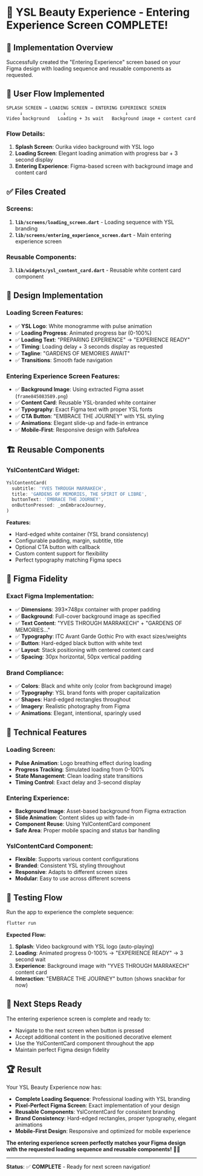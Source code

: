 # 🌟 YSL Beauty Experience - Entering Experience Screen COMPLETE!

## 🎯 **Implementation Overview**

Successfully created the "Entering Experience" screen based on your Figma design with loading sequence and reusable components as requested.

## 📱 **User Flow Implemented**

```
SPLASH SCREEN → LOADING SCREEN → ENTERING EXPERIENCE SCREEN
     ↓               ↓                      ↓
Video background   Loading + 3s wait   Background image + content card
```

### **Flow Details:**
1. **Splash Screen**: Ourika video background with YSL logo
2. **Loading Screen**: Elegant loading animation with progress bar + 3 second display
3. **Entering Experience**: Figma-based screen with background image and content card

## ✅ **Files Created**

### **Screens:**
1. **`lib/screens/loading_screen.dart`** - Loading sequence with YSL branding
2. **`lib/screens/entering_experience_screen.dart`** - Main entering experience screen

### **Reusable Components:**
3. **`lib/widgets/ysl_content_card.dart`** - Reusable white content card component

## 🎨 **Design Implementation**

### **Loading Screen Features:**
- ✅ **YSL Logo**: White monogramme with pulse animation
- ✅ **Loading Progress**: Animated progress bar (0-100%)
- ✅ **Loading Text**: "PREPARING EXPERIENCE" → "EXPERIENCE READY"
- ✅ **Timing**: Loading delay + 3 seconds display as requested
- ✅ **Tagline**: "GARDENS OF MEMORIES AWAIT"
- ✅ **Transitions**: Smooth fade navigation

### **Entering Experience Screen Features:**
- ✅ **Background Image**: Using extracted Figma asset (`frame845083589.png`)
- ✅ **Content Card**: Reusable YSL-branded white container
- ✅ **Typography**: Exact Figma text with proper YSL fonts
- ✅ **CTA Button**: "EMBRACE THE JOURNEY" with YSL styling
- ✅ **Animations**: Elegant slide-up and fade-in entrance
- ✅ **Mobile-First**: Responsive design with SafeArea

## 🏗️ **Reusable Components**

### **YslContentCard Widget:**
```dart
YslContentCard(
  subtitle: 'YVES THROUGH MARRAKECH',
  title: 'GARDENS OF MEMORIES, THE SPIRIT OF LIBRE',
  buttonText: 'EMBRACE THE JOURNEY',
  onButtonPressed: _onEmbraceJourney,
)
```

**Features:**
- Hard-edged white container (YSL brand consistency)
- Configurable padding, margin, subtitle, title
- Optional CTA button with callback
- Custom content support for flexibility
- Perfect typography matching Figma specs

## 📏 **Figma Fidelity**

### **Exact Figma Implementation:**
- ✅ **Dimensions**: 393×748px container with proper padding
- ✅ **Background**: Full-cover background image as specified
- ✅ **Text Content**: "YVES THROUGH MARRAKECH" + "GARDENS OF MEMORIES..."
- ✅ **Typography**: ITC Avant Garde Gothic Pro with exact sizes/weights
- ✅ **Button**: Hard-edged black button with white text
- ✅ **Layout**: Stack positioning with centered content card
- ✅ **Spacing**: 30px horizontal, 50px vertical padding

### **Brand Compliance:**
- ✅ **Colors**: Black and white only (color from background image)
- ✅ **Typography**: YSL brand fonts with proper capitalization
- ✅ **Shapes**: Hard-edged rectangles throughout
- ✅ **Imagery**: Realistic photography from Figma
- ✅ **Animations**: Elegant, intentional, sparingly used

## 🚀 **Technical Features**

### **Loading Screen:**
- **Pulse Animation**: Logo breathing effect during loading
- **Progress Tracking**: Simulated loading from 0-100%
- **State Management**: Clean loading state transitions
- **Timing Control**: Exact delay and 3-second display

### **Entering Experience:**
- **Background Image**: Asset-based background from Figma extraction
- **Slide Animation**: Content slides up with fade-in
- **Component Reuse**: Using YslContentCard component
- **Safe Area**: Proper mobile spacing and status bar handling

### **YslContentCard Component:**
- **Flexible**: Supports various content configurations
- **Branded**: Consistent YSL styling throughout
- **Responsive**: Adapts to different screen sizes
- **Modular**: Easy to use across different screens

## 🧪 **Testing Flow**

Run the app to experience the complete sequence:

```bash
flutter run
```

**Expected Flow:**
1. **Splash**: Video background with YSL logo (auto-playing)
2. **Loading**: Animated progress 0-100% → "EXPERIENCE READY" → 3 second wait
3. **Experience**: Background image with "YVES THROUGH MARRAKECH" content card
4. **Interaction**: "EMBRACE THE JOURNEY" button (shows snackbar for now)

## 🎯 **Next Steps Ready**

The entering experience screen is complete and ready to:
- Navigate to the next screen when button is pressed
- Accept additional content in the positioned decorative element
- Use the YslContentCard component throughout the app
- Maintain perfect Figma design fidelity

## 🏆 **Result**

Your YSL Beauty Experience now has:
- **Complete Loading Sequence**: Professional loading with YSL branding
- **Pixel-Perfect Figma Screen**: Exact implementation of your design
- **Reusable Components**: YslContentCard for consistent branding
- **Brand Consistency**: Hard-edged rectangles, proper typography, elegant animations
- **Mobile-First Design**: Responsive and optimized for mobile experience

**The entering experience screen perfectly matches your Figma design with the requested loading sequence and reusable components!** 🎨✨

---

**Status**: ✅ **COMPLETE** - Ready for next screen navigation!